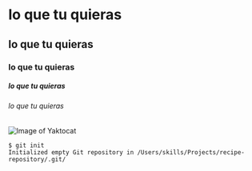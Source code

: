 # lo que tu quieras 
## lo que tu quieras 
### lo que tu quieras 
##### lo que tu quieras 
###### lo que tu quieras 


![Image of Yaktocat](https://octodex.github.com/images/yaktocat.png)


```
$ git init
Initialized empty Git repository in /Users/skills/Projects/recipe-repository/.git/
```
